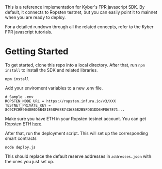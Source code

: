 This is a reference implementation for Kyber's FPR javascript SDK. By default, it connects to Ropsten testnet, but you can easily point it to mainnet when you are ready to deploy. 

For a detailed rundown through all the related concepts, refer to the Kyber FPR javascript tutorials. 

# Getting Started

To get started, clone this repo into a local directory. After that, run `npm install` to install the SDK and related libraries.

```
npm install
```

Add your enviroment variables to a new .env file. 

```shell
# Sample .env
ROPSTEN_NODE_URL = https://ropsten.infura.io/v3/XXX
TESTNET_PRIVATE_KEY = 8C9CFCEE9048E0D6B481E58F6E874368682B5FD01DD6HF867E71...
```

Make sure you have ETH in your Ropsten testnet account. You can get Ropsten ETH [here](https://faucet.ropsten.be/).

After that, run the deployment script. This will set up the corresponding smart contracts 

```shell
node deploy.js
```

This should replace the default reserve addresses in `addresses.json` with the ones you just set up. 

